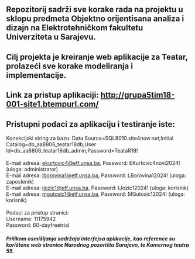 ## Repozitorij sadrži sve korake rada na projektu u sklopu predmeta Objektno orijentisana analiza i dizajn na Elektrotehničkom fakultetu Univerziteta u Sarajevu. 
## Cilj projekta je kreiranje web aplikacije za Teatar, prolazeći sve korake modeliranja i implementacije.
## Link za pristup aplikaciji: http://grupa5tim18-001-site1.btempurl.com/
## Pristupni podaci za aplikaciju i testiranje iste: </br>
Konekcijski string za bazu: Data Source=SQL8010.site4now.net;Initial Catalog=db_aa8806_teatar18db;User Id=db_aa8806_teatar18db_admin;Password=TeataR18! </br> </br>
E-mail adresa: ekurtovic4@etf.unsa.ba, Password: EKurtovic4novi2024! (uloga: administrator) </br>
E-mail adresa: lborovina1@etf.unsa.ba, Password: LBorovina12024! (uloga: zaposlenik) </br>
E-mail adresa: ijozic1@etf.unsa.ba, Password: IJozic12024! (uloga: korisnik) </br>
E-mail adresa: mgutosic1@etf.unsa.ba, Password: MGutosic12024! (uloga: korisnik) </br> </br>
Podaci za pristup stranici: </br>
Username: 11175942 </br>
Password: 60-dayfreetrial </br>
##### Prilikom osmišljanja sadržaja interfejsa aplikacije, kao reference su korištene web stranice Narodnog pozorišta Sarajevo, te Kamernog teatra 55.
